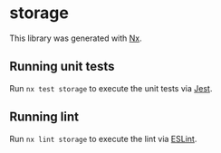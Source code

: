 # storage

This library was generated with [Nx](https://nx.dev).

## Running unit tests

Run `nx test storage` to execute the unit tests via [Jest](https://jestjs.io).

## Running lint

Run `nx lint storage` to execute the lint via [ESLint](https://eslint.org/).
